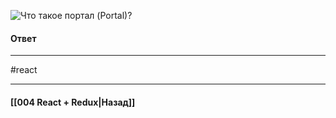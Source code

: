 ![Что такое портал (`Portal`)?](https://youtu.be/RpcB5jnJvcI?t=342)

#### Ответ


____
#react

____

#### [[004 React + Redux|Назад]]